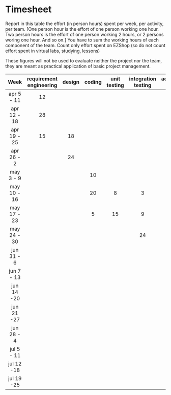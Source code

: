 # Timesheet

Report in this table the effort (in person hours) spent per week, per activity, per team. 
[One person hour is the effort of one person working one hour.
Two person hours is the effort of one person working 2 hours, or 2 persons woring one hour. And so on.]
You have to sum the working hours of each component of the team.
Count only effort spent on EZShop (so do not count effort spent in virtual labs, studying, lessons)

These figures will not be used to evaluate neither the project nor the team, they are meant as practical application of basic project management.

| Week | requirement engineering | design | coding | unit testing | integration testing | acceptance testing | management | git maven |
|:-----------:|:--------:|:-----------:|:-----------:|:----------:|:------------:|:---------------:|:-------------:|:--------------:|
| apr 5 - 11 | 12 | | | | | | | |
| apr 12 - 18| 28 | | | | | | | | 
| apr 19 - 25| 15 |18 | | | | | | | 
| apr 26 - 2 | |24 | | | | | | | 
| may 3 - 9  | | |10 | | | | | 2 | 
| may 10 - 16| | |20 |8 | 3 | | | | 
| may 17 - 23| | |5 | 15| 9 | | | | 
| may 24 - 30| | |  |   | 24 | |   | | 
| jun 31 - 6 | | |  |   |    | 5 | | | 
| jun 7 - 13 | | | | | | | | | 
| jun 14 -20 | | | | | | | | | 
| jun 21 -27 | | | | | | | | | 
| jun 28 - 4 | | | | | | | | | 
| jul 5 - 11 | | | | | | | | | 
| jul 12 -18 | | | | | | | | |
| jul 19 -25 | | | | | | | | |


